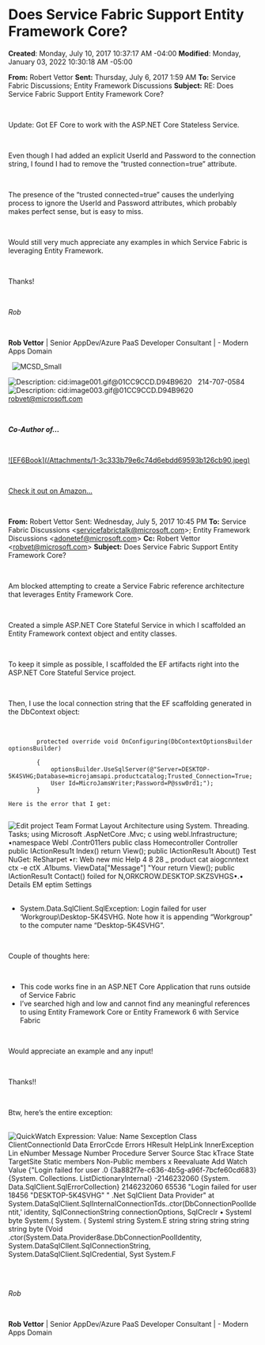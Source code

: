 # Does Service Fabric Support Entity Framework Core?

**Created**: Monday, July 10, 2017 10:37:17 AM -04:00
**Modified**: Monday, January 03, 2022 10:30:18 AM -05:00


**<span style="">From:</span>** <span style="">Robert Vettor</span>
<span style=""> 					</span>**<span style="">Sent:</span>** <span style="">Thursday, July 6, 2017 1:59 AM</span>
<span style=""> 					</span>**<span style="">To:</span>** <span style="">Service Fabric Discussions; Entity Framework Discussions</span>
<span style=""> 					</span>**<span style="">Subject:</span>** <span style="">RE: Does Service Fabric Support Entity Framework Core?</span><span style=""> </span>

<span style="">&#160;</span>

<span style="">Update: Got EF Core to work with the ASP.NET Core Stateless Service.</span>

<span style="">&#160;</span>

<span style="">Even though I had added an explicit UserId and Password to the connection string, I found I had to remove the “trusted connection=true” attribute.</span>

<span style="">&#160;</span>

<span style="">The presence of the “trusted connected=true” causes the underlying process to ignore the UserId and Password attributes, which probably makes perfect sense, but is easy to miss.</span>

<span style="">&#160;</span>

<span style="">Would still very much appreciate any examples in which Service Fabric is leveraging Entity Framework.</span>

<span style="">&#160;</span>

<span style="">Thanks!</span>

<span style="">&#160;</span>

*<span style="">Rob</span>*

<span style="">&#160;</span>

**<span style="">Rob Vettor</span>** <span style="">|</span> <span style="">Senior AppDev/Azure PaaS Developer Consultant</span> <span style="">|</span> <span style="">- Modern Apps Domain</span>

<span style="">&#160;</span>
![MCSD_Small](/Attachments/1-8c1a477eb3354364b94424ced6c1895d.png)

![Description: cid:image001.gif@01CC9CCD.D94B9620](/Attachments/1-ff96e49ec0aa45e591e2380a09729021.gif)
<span style="">&#160;</span> <span style="">214-707-0584</span>
![Description: cid:image003.gif@01CC9CCD.D94B9620](/Attachments/1-b5fbe3f9c2184b059ce3ec10ba4f6604.gif)
<span style="">&#160;&#160;</span> robvet@microsoft.com

***<span style="">&#160;</span>***

***<span style="">Co-Author of…</span>***

<span style="">&#160;</span>

[!\[EF6Book\](/Attachments/1-3c333b79e6c74d6ebdd69593b126cb90.jpeg)](http://www.amazon.com/Entity-Framework-Recipes-Brian-Driscoll/dp/1430257881/ref=sr_1_1?ie=UTF8&amp;qid=1438987714&amp;sr=8-1&amp;keywords=entity+framework+6)

<span style="">&#160;</span>

[Check it out on Amazon...](http://www.amazon.com/Entity-Framework-Recipes-Brian-Driscoll/dp/1430257881/ref=sr_1_1?ie=UTF8&amp;qid=1438987714&amp;sr=8-1&amp;keywords=entity+framework+6)

<span style="">&#160;</span>

**<span style="">From:</span>** <span style="">Robert Vettor</span>
<span style="">Sent:</span> <span style="">Wednesday, July 5, 2017 10:45 PM</span>
<span style=""> 				</span>**<span style="">To:</span>** <span style="">Service Fabric Discussions</span> &lt;servicefabrictalk@microsoft.com<span style="">&gt;; Entity Framework Discussions</span> &lt;adonetef@microsoft.com<span style="">&gt;</span>
<span style=""> 				</span>**<span style="">Cc:</span>** <span style="">Robert Vettor</span> &lt;robvet@microsoft.com<span style="">&gt;</span>
<span style=""> 				</span>**<span style="">Subject:</span>** <span style="">Does Service Fabric Support Entity Framework Core?</span>

<span style="">&#160;</span>

<span style="">Am blocked attempting to create a Service Fabric reference architecture that leverages Entity Framework Core.</span>

<span style="">&#160;</span>

<span style="">Created a simple ASP.NET Core Stateful Service in which I scaffolded an Entity Framework context object and entity classes.</span>

<span style="">&#160;</span>

<span style="">To keep it simple as possible, I scaffolded the EF artifacts right into the ASP.NET Core Stateful Service project.</span>

<span style="">&#160;</span>

<span style="">Then, I use the local connection string that the EF scaffolding generated in the DbContext object:</span>

<span style="">&#160;</span>

`        protected override void OnConfiguring(DbContextOptionsBuilder optionsBuilder)`

```
        {
            optionsBuilder.UseSqlServer(@"Server=DESKTOP-5K4SVHG;Database=microjamsapi.productcatalog;Trusted_Connection=True;
            User Id=MicroJamsWriter;Password=P@ssw0rd1;");
        }
 
Here is the error that I get:
 
```
![Edit
project Team Format Layout Architecture
using System. Threading. Tasks;
using Microsoft .AspNetCore .Mvc;
c using webl.lnfrastructure;
•namespace Webl .Contr011ers
public class Homecontroller Controller
public IActionResu1t Index()
return View();
public IActionResu1t About()
Test
NuGet:
ReSharpet
•r: Web
new mic
Help
4
8
28
_ product cat aiogcnntext ctx
-e ctX .A1bums.
ViewData\[&quot;Message&quot;\] &quot;Your
return View();
public IActionResu1t Contact()
foiled for N,ORKCROW.DESKTOP.SKZSVHGS•.•
Details
EM eptim Settings ](/Attachments/1-0671df802461478cab05b2167470323f.jpeg)
<span style="">&#160;</span>

- <span style="">System.Data.SqlClient.SqlException: Login failed for user ‘Workgroup\Desktop-5K4SVHG. Note how it is appending “Workgroup” to the computer name “Desktop-5K4SVHG”.</span>

<span style="">&#160;</span>

<span style="">Couple of thoughts here:</span>

<span style="">&#160;</span>

- <span style="">This code works fine in an ASP.NET Core Application that runs outside of Service Fabric</span>
- <span style="">I’ve searched high and low and cannot find any meaningful references to using Entity Framework Core or Entity Framework 6 with Service Fabric</span>

<span style="">&#160;</span>

<span style="">Would appreciate an example and any input!</span>

<span style="">&#160;</span>

<span style="">Thanks!!</span>

<span style="">&#160;</span>

<span style="">Btw, here’s the entire exception:</span>

<span style="">&#160;</span>
![QuickWatch
Expression:
Value:
Name
Sexceptlon
Class
ClientConnectionId
Data
ErrorCcde
Errors
HResuIt
HelpLink
InnerException
Lin eNumber
Message
Number
Procedure
Server
Source
Stac kTrace
State
TargetSite
Static members
Non-Public members
x
Reevaluate
Add Watch
Value
{&quot;Login failed for user .0
{3a882f7e-c636-4b5g-a96f-7bcfe60cd683}
{System. Collections. ListDictionaryInternaI}
-2146232060
{System. Data.SqICIient.SqIErrorCoIIection}
2146232060
65536
&quot;Login failed for user
18456
&quot;DESKTOP-5K4SVHG&quot;
&quot; .Net SqICIient Data Provider&quot;
at System.DataSqICIient.SqIInternaIConnectionTds..ctor(DbConnectionPooIIdentit,&#39; identity, SqIConnectionString connectionOptions, SqICrecIr •
Systeml
byte
System.(
System. (
Systeml
string
System.E
string
string
string
string
string
byte
{Void .ctor(System.Data.Provider8ase.DbConnectionPooIIdentity, System.DataSqICIlent.SqIConnectionString, System.DataSqICIient.SqICredentiaI, Syst System.F ](/Attachments/1-8704d6bfc48a46f4848d73fc9c6d5708.jpeg)
<span style="">&#160;</span>

<span style="">&#160;</span>

*<span style="">Rob</span>*

<span style="">&#160;</span>

**<span style="">Rob Vettor</span>** <span style="">|</span> <span style="">Senior AppDev/Azure PaaS Developer Consultant</span> <span style="">|</span> <span style="">- Modern Apps Domain</span>